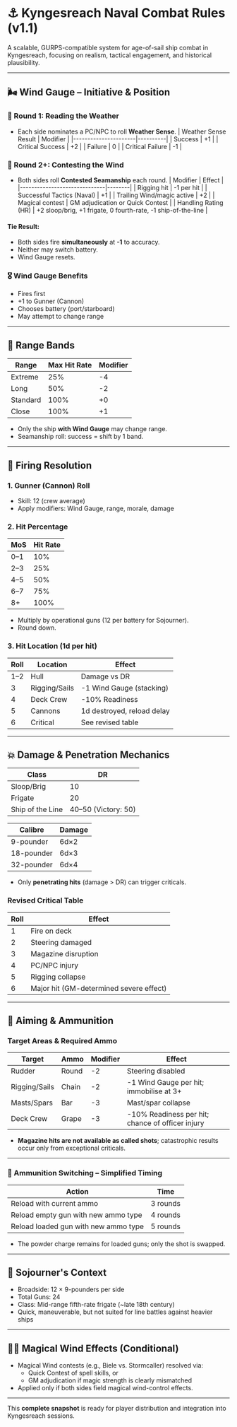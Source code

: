 # ⚓ Kyngesreach Naval Combat Rules (v1.1)

A scalable, GURPS-compatible system for age-of-sail ship combat in Kyngesreach, focusing on realism, tactical engagement, and historical plausibility.

---

## 🌬️ Wind Gauge – Initiative & Position

### 📅 Round 1: Reading the Weather
- Each side nominates a PC/NPC to roll **Weather Sense**.
| Weather Sense Result | Modifier |
|----------------------|----------|
| Success              | +1 |
| Critical Success     | +2 |
| Failure              | 0 |
| Critical Failure     | -1 |

### 🔁 Round 2+: Contesting the Wind
- Both sides roll **Contested Seamanship** each round.
| Modifier                     | Effect |
|------------------------------|--------|
| Rigging hit                 | -1 per hit |
| Successful Tactics (Naval)  | +1 |
| Trailing Wind/magic active  | +2 |
| Magical contest             | GM adjudication or Quick Contest |
| Handling Rating (HR)        | +2 sloop/brig, +1 frigate, 0 fourth-rate, -1 ship-of-the-line |

#### Tie Result:
- Both sides fire **simultaneously** at **-1** to accuracy.
- Neither may switch battery.
- Wind Gauge resets.

### 🎖️ Wind Gauge Benefits
- Fires first
- +1 to Gunner (Cannon)
- Chooses battery (port/starboard)
- May attempt to change range

---

## 📏 Range Bands
| Range     | Max Hit Rate | Modifier |
|-----------|--------------|----------|
| Extreme   | 25%          | -4 |
| Long      | 50%          | -2 |
| Standard  | 100%         | +0 |
| Close     | 100%         | +1 |

- Only the ship **with Wind Gauge** may change range.
- Seamanship roll: success = shift by 1 band.

---

## 🧮 Firing Resolution

### 1. Gunner (Cannon) Roll
- Skill: 12 (crew average)
- Apply modifiers: Wind Gauge, range, morale, damage

### 2. Hit Percentage
| MoS | Hit Rate |
|-----|----------|
| 0–1 | 10% |
| 2–3 | 25% |
| 4–5 | 50% |
| 6–7 | 75% |
| 8+  | 100% |

- Multiply by operational guns (12 per battery for Sojourner).
- Round down.

### 3. Hit Location (1d per hit)
| Roll | Location      | Effect |
|------|---------------|--------|
| 1–2  | Hull          | Damage vs DR |
| 3    | Rigging/Sails | -1 Wind Gauge (stacking) |
| 4    | Deck Crew     | -10% Readiness |
| 5    | Cannons       | 1d destroyed, reload delay |
| 6    | Critical      | See revised table |

---

## 💥 Damage & Penetration Mechanics
| Class          | DR |
|----------------|----|
| Sloop/Brig     | 10 |
| Frigate        | 20 |
| Ship of the Line| 40–50 (Victory: 50) |

| Calibre       | Damage |
|---------------|--------|
| 9-pounder     | 6d×2 |
| 18-pounder    | 6d×3 |
| 32-pounder    | 6d×4 |

- Only **penetrating hits** (damage > DR) can trigger criticals.

### Revised Critical Table
| Roll | Effect |
|------|--------|
| 1    | Fire on deck |
| 2    | Steering damaged |
| 3    | Magazine disruption |
| 4    | PC/NPC injury |
| 5    | Rigging collapse |
| 6    | Major hit (GM-determined severe effect) |

---

## 🏹 Aiming & Ammunition

### Target Areas & Required Ammo
| Target          | Ammo      | Modifier | Effect |
|-----------------|-----------|----------|--------|
| Rudder          | Round     | -2 | Steering disabled |
| Rigging/Sails   | Chain     | -2 | -1 Wind Gauge per hit; immobilise at 3+ |
| Masts/Spars     | Bar       | -3 | Mast/spar collapse |
| Deck Crew       | Grape     | -3 | -10% Readiness per hit; chance of officer injury |

- **Magazine hits are not available as called shots**; catastrophic results occur only from exceptional criticals.

---

### 🔄 Ammunition Switching – Simplified Timing
| Action                               | Time |
|--------------------------------------|------|
| Reload with current ammo             | 3 rounds |
| Reload empty gun with new ammo type  | 4 rounds |
| Reload loaded gun with new ammo type | 5 rounds |

- The powder charge remains for loaded guns; only the shot is swapped.

---

## 🚢 Sojourner's Context
- Broadside: 12 × 9-pounders per side
- Total Guns: 24
- Class: Mid-range fifth-rate frigate (~late 18th century)
- Quick, maneuverable, but not suited for line battles against heavier ships

---

## 🧙‍♂️ Magical Wind Effects (Conditional)
- Magical Wind contests (e.g., Biele vs. Stormcaller) resolved via:
  - Quick Contest of spell skills, or
  - GM adjudication if magic strength is clearly mismatched
- Applied only if both sides field magical wind-control effects.

---

This **complete snapshot** is ready for player distribution and integration into Kyngesreach sessions.
